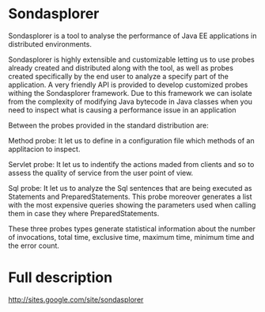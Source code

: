 Sondasplorer
============

Sondasplorer is a tool to analyse the performance of Java EE applications in distributed environments. 

Sondasplorer is highly extensible and customizable letting us to use probes already created and distributed along with the tool, as well as probes created specifically by the end user to analyze a specify part of the application. A very friendly API is provided to develop customized probes withing the Sondasplorer framework. Due to this framework we can isolate from the complexity of modifying Java bytecode in Java classes when you need to inspect what is causing a performance issue in an application

Between the probes provided in the standard distribution are:

Method probe: It let us to define in a configuration file which methods of an applitacion to inspect.

Servlet probe: It let us to indentify the actions maded from clients and so to assess the quality of service from the user point of view.

Sql probe: It let us to analyze the Sql sentences that are being executed as Statements and PreparedStatements. This probe moreover generates a list with the most expensive queries showing the parameters used when calling them in case they where PreparedStatements.

These three probes types generate statistical information about the number of invocations, total time, exclusive time, maximum time, minimum time and the error count.

Full description
================

http://sites.google.com/site/sondasplorer
